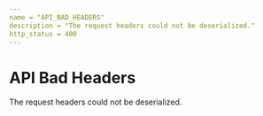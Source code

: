 ```yaml
---
name = "API_BAD_HEADERS"
description = "The request headers could not be deserialized."
http_status = 400
---
```


# API Bad Headers

The request headers could not be deserialized.
